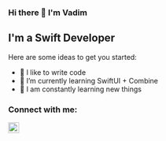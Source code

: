 ### Hi there 👋 I'm Vadim

## I'm a Swift Developer

Here are some ideas to get you started:

- 💪 I like to write code
- 🌱 I’m currently learning SwiftUI + Combine
- 🥅 I am constantly learning new things


### Connect with me:

[<img align="left" alt="VadimShinkarenko | Instagram" width="22px" src="https://cdn.jsdelivr.net/npm/simple-icons@v3/icons/telegram.svg" />][telegram]

[telegram]: https://tlgg.ru/vadim_shink
